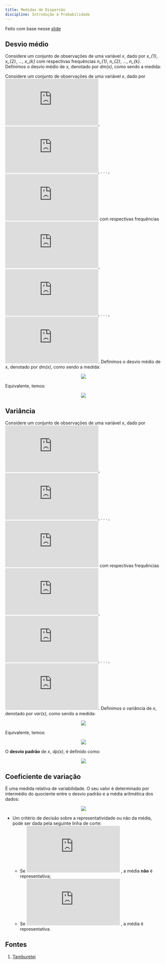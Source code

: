 ```yaml
---
title: Medidas de Dispersão
discipline: Introdução à Probabilidade
---
```


Feito com base nesse [slide](https://www.dropbox.com/s/5byiyz93n9fr0gj/Aula%205_Medidas_Dispers%C3%A3o.pdf?dl=0)


## Desvio médio
Considere um conjunto de observações de uma variável *x*, dado por *x_{1}*, *x_{2}*, ..., *x_{k}* com respectivas frequências *n_{1}*, *n_{2}*, ..., *n_{k}*. Definimos o desvio médio de *x*, denotado por *dm(x)*, como sendo a medida:

Considere um conjunto de observações de uma variável *x*, dado por ![](https://latex.codecogs.com/gif.latex?%5Cinline%20%5Cfn_cm%20%5Csmall%20x_%7B1%7D),  ![](https://latex.codecogs.com/gif.latex?%5Cinline%20%5Cfn_cm%20%5Csmall%20x_%7B2%7D), . . . , ![](https://latex.codecogs.com/gif.latex?%5Cinline%20%5Cfn_cm%20%5Csmall%20x_%7Bk%7D) com respectivas frequências ![](https://latex.codecogs.com/gif.latex?%5Cinline%20%5Cfn_cm%20%5Csmall%20n_%7B1%7D), ![](https://latex.codecogs.com/gif.latex?%5Cinline%20%5Cfn_cm%20%5Csmall%20n_%7B2%7D), . . . , ![](https://latex.codecogs.com/gif.latex?%5Cinline%20%5Cfn_cm%20%5Csmall%20n_%7Bk%7D). Definimos o desvio médio de *x*, denotado por *dm(x)*, como sendo a medida:

<p align="center"> 
  <img src="https://latex.codecogs.com/gif.latex?%5Cfn_cm%20%5Clarge%20dm%28x%29%3D%5Cfrac%7B%5Csum_%7Bi%3D1%7D%5E%7Bk%7D%7Bn_%7Bi%7D%7Cx_%7Bi%7D-%5Coverline%7Bx%7D%7C%7D%7D%7Bn%7D">
</p>

Equivalente, temos:
<p align="center"> 
  <img src="https://latex.codecogs.com/gif.latex?%5Cfn_cm%20%5Clarge%20dm%28x%29%3D%7B%5Csum_%7Bi%3D1%7D%5E%7Bk%7D%7Bf_%7Bi%7D%7Cx_%7Bi%7D-%5Coverline%7Bx%7D%7C%7D%7D">
</p>


## Variância
Considere um conjunto de observações de uma variável *x*, dado por ![](https://latex.codecogs.com/gif.latex?%5Cinline%20%5Cfn_cm%20%5Csmall%20x_%7B1%7D),  ![](https://latex.codecogs.com/gif.latex?%5Cinline%20%5Cfn_cm%20%5Csmall%20x_%7B2%7D), . . . , ![](https://latex.codecogs.com/gif.latex?%5Cinline%20%5Cfn_cm%20%5Csmall%20x_%7Bk%7D) com respectivas frequências ![](https://latex.codecogs.com/gif.latex?%5Cinline%20%5Cfn_cm%20%5Csmall%20n_%7B1%7D), ![](https://latex.codecogs.com/gif.latex?%5Cinline%20%5Cfn_cm%20%5Csmall%20n_%7B2%7D), . . . , ![](https://latex.codecogs.com/gif.latex?%5Cinline%20%5Cfn_cm%20%5Csmall%20n_%7Bk%7D). Definimos o variância de *x*, denotado por *var(x)*, como sendo a medida:
<p align="center"> 
  <img src="https://latex.codecogs.com/gif.latex?%5Cfn_cm%20%5Clarge%20var%28x%29%3D%5Cfrac%7B%5Csum_%7Bi%3D1%7D%5E%7Bk%7Dn_%7Bi%7D%28x_%7Bi%7D-%5Cbar%7Bx%7D%29%5E2%7D%7Bn%7D">
</p>

Equivalente, temos:
<p align="center"> 
  <img src="https://latex.codecogs.com/gif.latex?%5Cfn_cm%20%5Clarge%20var%28x%29%3D%7B%5Csum_%7Bi%3D1%7D%5E%7Bk%7Df_%7Bi%7D%28x_%7Bi%7D-%5Cbar%7Bx%7D%29%5E2%7D">
</p>

O **desvio padrão** de *x*, *dp(x)*, é definido como:
<p align="center"> 
  <img src="https://latex.codecogs.com/gif.latex?%5Cfn_cm%20%5Clarge%20dp%28x%29%3D%5Csqrt%7Bvar%28x%29%7D">
</p>

## Coeficiente de variação
É uma medida relativa de variabilidade. O seu valor é determinado por intermédio do quociente entre o desvio padrão e a média aritmética dos dados:

<p align="center"> 
  <img src="https://latex.codecogs.com/gif.latex?%5Cfn_cm%20%5Clarge%20Cv%28x%29%3D%5Cfrac%7Bdp%28x%29%7D%7B%5Cbar%7Bx%7D%7DX100">
</p>

  - Um critério de decisão sobre a representatividade ou não da média, pode ser dada pela seguinte linha de corte:
    - Se ![](https://latex.codecogs.com/gif.latex?%5Cdpi%7B100%7D%20%5Cfn_cm%20%5Csmall%20Cv%28x%29%5Cgeq%200.5) , a média **não** é representativa;
    - Se ![](https://latex.codecogs.com/gif.latex?%5Cdpi%7B100%7D%20%5Cfn_cm%20%5Csmall%20Cv%28x%29%3C%200.5) , a média é representativa.

## Fontes 

1. <a href= "https://github.com/OpenDevUFCG/Tamburetei" target="_blank"> Tamburetei </a>

